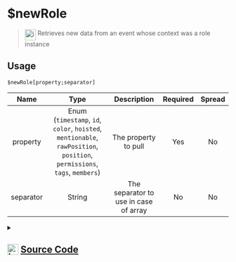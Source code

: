 # $newRole
> <img align="top" src="https://upload.wikimedia.org/wikipedia/commons/thumb/e/e4/Infobox_info_icon.svg/160px-Infobox_info_icon.svg.png?20150409153300" alt="image" width="25" height="auto"> Retrieves new data from an event whose context was a role instance
## Usage
```
$newRole[property;separator]
```
| Name | Type | Description | Required | Spread
| :---: | :---: | :---: | :---: | :---: |
property | Enum (`timestamp`, `id`, `color`, `hoisted`, `mentionable`, `rawPosition`, `position`, `permissions`, `tags`, `members`) | The property to pull | Yes | No
separator | String | The separator to use in case of array | No | No
<details>
<summary>
    
## <img align="top" src="https://cdn4.iconfinder.com/data/icons/iconsimple-logotypes/512/github-512.png" alt="image" width="25" height="auto">  [Source Code](https://github.com/tryforge/ForgeScript-V2/blob/main/src/native/newRole.ts)
    
</summary>
    
```ts
import { RoleProperties, RoleProperty } from "../properties/role"
import { ArgType, NativeFunction, Return } from "../structures"

export default new NativeFunction({
    name: "$newRole",
    description: "Retrieves new data from an event whose context was a role instance",
    brackets: true,
    unwrap: true,
    args: [
        {
            name: "property",
            description: "The property to pull",
            rest: false,
            type: ArgType.Enum,
            enum: RoleProperty,
            required: true
        },
        {
            name: "separator",
            description: "The separator to use in case of array",
            rest: false,
            type: ArgType.String
        }
    ],
    execute(ctx, [ prop, sep ]) {
        return Return.success(
            RoleProperties[prop](ctx.states?.role?.new, sep)
        )
    },
})
```
    
</details>